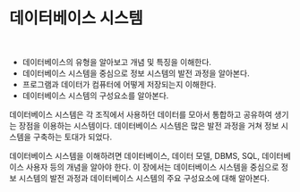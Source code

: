 # 데이터베이스 시스템
<br/>

- 데이터베이스의 유형을 알아보고 개념 및 특징을 이해한다.
- 데이터베이스 시스템을 중심으로 정보 시스템의 발전 과정을 알아본다.
- 프로그램과 데이터가 컴퓨터에 어떻게 저장되는지 이해한다.
- 데이터베이스 시스템의 구성요소를 알아본다.
  <br/>

데이터베이스 시스템은 각 조직에서 사용하던 데이터를 모아서 통합하고 공유하여 생기는 장점을 이용하는 시스템이다.
데이터베이스 시스템은 많은 발전 과정을 거쳐 정보 시스템을 구축하는 토대가 되었다.

데이터베이스 시스템을 이해하려면 데이터베이스, 데이터 모델, DBMS, SQL, 데이터베이스 사용자 등의 개념을 알아야 한다.
이 장에서는 데이터베이스 시스템을 중심으로 정보 시스템의 발전 과정과 데이터베이스 시스템의 주요 구성요소에 대해 알아본다.
